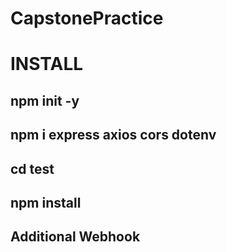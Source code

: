 # CapstonePractice

# INSTALL
## npm init -y
## npm i express axios cors dotenv
## cd test
## npm install

## Additional Webhook